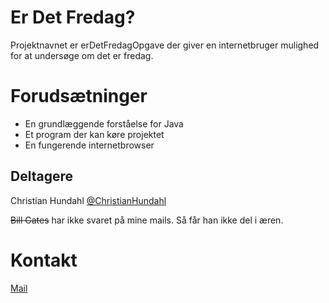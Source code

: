 # Er Det Fredag?
Projektnavnet er erDetFredagOpgave der giver en internetbruger mulighed for at undersøge om det er fredag. 

# Forudsætninger
* En grundlæggende forståelse for Java
* Et program der kan køre projektet
* En fungerende internetbrowser

Deltagere
--
Christian Hundahl [@ChristianHundahl](https://github.com/ChristianHundahl/ "Min GitHub")

~~Bill Gates~~ har ikke svaret på mine mails. Så får han ikke del i æren.

Kontakt
==
[Mail](chri02jx@stud.kea.dk "På min KEA-mail")
